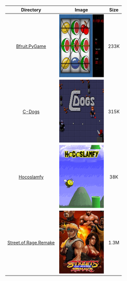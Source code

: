 | Directory | Image | Size |
| :--------: | :---: | :--: |
| [Bfruit.PyGame](https://github.com/schmurtzm/test-repo/releases/download/v1.5.6/Bfruit.PyGame.7z) | <a href="https://github.com/schmurtzm/test-repo/releases/download/v1.5.6/Bfruit.PyGame.7z"><img src="Bfruit (PyGame)//Roms/PORTS/Imgs/Bfruit (PyGame).png" alt="Bfruit.PyGame" height="200" /></a> | 233K |
| [C-Dogs](https://github.com/schmurtzm/test-repo/releases/download/v1.5.6/C-Dogs.7z) | <a href="https://github.com/schmurtzm/test-repo/releases/download/v1.5.6/C-Dogs.7z"><img src="C-Dogs//Roms/PORTS/Imgs/C-Dogs.png" alt="C-Dogs" height="200" /></a> | 315K |
| [Hocoslamfy](https://github.com/schmurtzm/test-repo/releases/download/v1.5.6/Hocoslamfy.7z) | <a href="https://github.com/schmurtzm/test-repo/releases/download/v1.5.6/Hocoslamfy.7z"><img src="Hocoslamfy//Roms/PORTS/Imgs/Hocoslamfy.png" alt="Hocoslamfy" height="200" /></a> | 38K |
| [Street.of.Rage.Remake](https://github.com/schmurtzm/test-repo/releases/download/v1.5.6/Street.of.Rage.Remake.7z) | <a href="https://github.com/schmurtzm/test-repo/releases/download/v1.5.6/Street.of.Rage.Remake.7z"><img src="Street of Rage Remake//Roms/PORTS/Imgs/Street of Rage Remake.png" alt="Street.of.Rage.Remake" height="200" /></a> | 1.3M |
